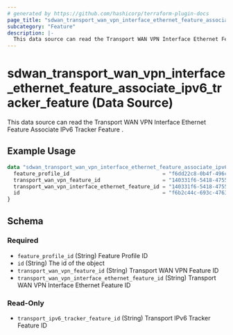```yaml
---
# generated by https://github.com/hashicorp/terraform-plugin-docs
page_title: "sdwan_transport_wan_vpn_interface_ethernet_feature_associate_ipv6_tracker_feature Data Source - terraform-provider-sdwan"
subcategory: "Feature"
description: |-
  This data source can read the Transport WAN VPN Interface Ethernet Feature Associate IPv6 Tracker Feature .
---
```


# sdwan_transport_wan_vpn_interface_ethernet_feature_associate_ipv6_tracker_feature (Data Source)

This data source can read the Transport WAN VPN Interface Ethernet Feature Associate IPv6 Tracker Feature .

## Example Usage

```terraform
data "sdwan_transport_wan_vpn_interface_ethernet_feature_associate_ipv6_tracker_feature" "example" {
  feature_profile_id                              = "f6dd22c8-0b4f-496c-9a0b-6813d1f8b8ac"
  transport_wan_vpn_feature_id                    = "140331f6-5418-4755-a059-13c77eb96037"
  transport_wan_vpn_interface_ethernet_feature_id = "140331f6-5418-4755-a059-13c77eb96037"
  id                                              = "f6b2c44c-693c-4763-b010-895aa3d236bd"
}
```

<!-- schema generated by tfplugindocs -->
## Schema

### Required

- `feature_profile_id` (String) Feature Profile ID
- `id` (String) The id of the object
- `transport_wan_vpn_feature_id` (String) Transport WAN VPN Feature ID
- `transport_wan_vpn_interface_ethernet_feature_id` (String) Transport WAN VPN Interface Ethernet Feature ID

### Read-Only

- `transport_ipv6_tracker_feature_id` (String) Transport IPv6 Tracker Feature ID

